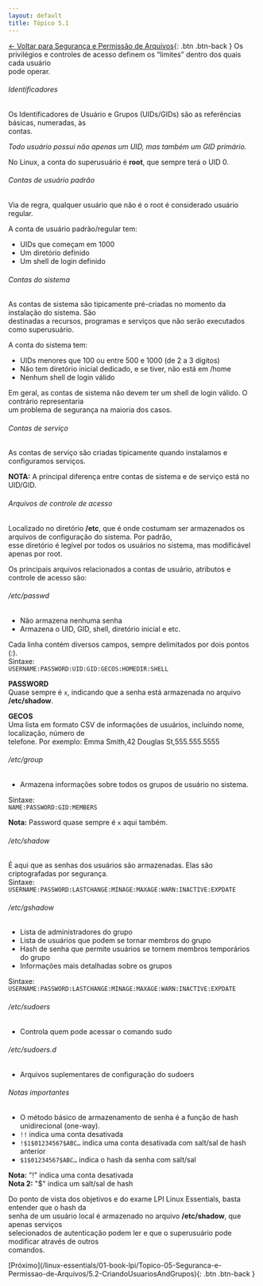 ```yaml
---
layout: default 
title: Tópico 5.1
---
```


[← Voltar para Segurança e Permissão de Arquivos](/linux-essentials/01-book-lpi/Topico-05-Seguranca-e-Permissao-de-Arquivos/){: .btn .btn-back }
Os privilégios e controles de acesso definem os “limites” dentro dos quais cada usuário  
pode operar.

###### Identificadores

Os Identificadores de Usuário e Grupos (UIDs/GIDs) são as referências básicas, numeradas, às  
contas.

*Todo usuário possui não apenas um UID, mas também um GID primário.*

No Linux, a conta do superusuário é **root**, que sempre terá o UID 0.

###### Contas de usuário padrão

Via de regra, qualquer usuário que não é o root é considerado usuário regular.

A conta de usuário padrão/regular tem:  
* UIDs que começam em 1000  
* Um diretório definido  
* Um shell de login definido  

###### Contas do sistema

As contas de sistema são tipicamente pré-criadas no momento da instalação do sistema. São  
destinadas a recursos, programas e serviços que não serão executados como superusuário.

A conta do sistema tem:  
* UIDs menores que 100 ou entre 500 e 1000 (de 2 a 3 dígitos)  
* Não tem diretório inicial dedicado, e se tiver, não está em /home  
* Nenhum shell de login válido  

Em geral, as contas de sistema não devem ter um shell de login válido. O contrário representaria  
um problema de segurança na maioria dos casos.

###### Contas de serviço

As contas de serviço são criadas tipicamente quando instalamos e configuramos serviços.

**NOTA:** A principal diferença entre contas de sistema e de serviço está no UID/GID.

###### Arquivos de controle de acesso

Localizado no diretório **/etc**, que é onde costumam ser armazenados os arquivos de configuração do sistema. Por padrão,  
esse diretório é legível por todos os usuários no sistema, mas modificável apenas por root.

Os principais arquivos relacionados a contas de usuário, atributos e controle de acesso são:

###### /etc/passwd

* Não armazena nenhuma senha  
* Armazena o UID, GID, shell, diretório inicial e etc.

Cada linha contém diversos campos, sempre delimitados por dois pontos (:).  
Sintaxe:  
`USERNAME:PASSWORD:UID:GID:GECOS:HOMEDIR:SHELL`

**PASSWORD**  
Quase sempre é `x`, indicando que a senha está armazenada no arquivo **/etc/shadow**.

**GECOS**  
Uma lista em formato CSV de informações de usuários, incluindo nome, localização, número de  
telefone. Por exemplo: Emma Smith,42 Douglas St,555.555.5555

###### /etc/group

* Armazena informações sobre todos os grupos de usuário no sistema.

Sintaxe:  
`NAME:PASSWORD:GID:MEMBERS`

**Nota:** Password quase sempre é `x` aqui também.

###### /etc/shadow

É aqui que as senhas dos usuários são armazenadas. Elas são criptografadas por segurança.  
Sintaxe:  
`USERNAME:PASSWORD:LASTCHANGE:MINAGE:MAXAGE:WARN:INACTIVE:EXPDATE`

###### /etc/gshadow

* Lista de administradores do grupo  
* Lista de usuários que podem se tornar membros do grupo  
* Hash de senha que permite usuários se tornem membros temporários do grupo  
* Informações mais detalhadas sobre os grupos

Sintaxe:  
`USERNAME:PASSWORD:LASTCHANGE:MINAGE:MAXAGE:WARN:INACTIVE:EXPDATE`

###### /etc/sudoers

* Controla quem pode acessar o comando sudo  

###### /etc/sudoers.d

* Arquivos suplementares de configuração do sudoers

###### Notas importantes

- O método básico de armazenamento de senha é a função de hash unidirecional (one-way).  
- `!!` indica uma conta desativada  
- `!$1$01234567$ABC…` indica uma conta desativada com salt/sal de hash anterior  
- `$1$01234567$ABC…` indica o hash da senha com salt/sal  

**Nota:** "!" indica uma conta desativada  
**Nota 2:** "$" indica um salt/sal de hash  

Do ponto de vista dos objetivos e do exame LPI Linux Essentials, basta entender que o hash da  
senha de um usuário local é armazenado no arquivo **/etc/shadow**, que apenas serviços  
selecionados de autenticação podem ler e que o superusuário pode modificar através de outros  
comandos.

<div class="nav-buttons">
[Próximo](/linux-essentials/01-book-lpi/Topico-05-Seguranca-e-Permissao-de-Arquivos/5.2-CriandoUsuariosAndGrupos){: .btn .btn-back }
</div>